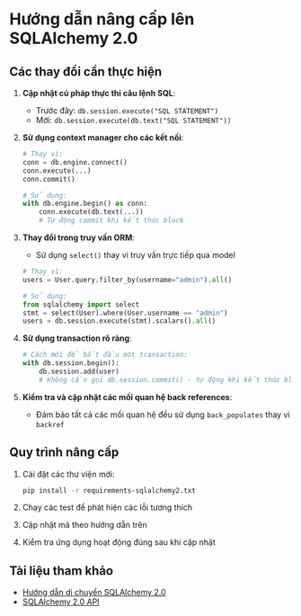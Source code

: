 # Hướng dẫn nâng cấp lên SQLAlchemy 2.0

## Các thay đổi cần thực hiện

1. **Cập nhật cú pháp thực thi câu lệnh SQL**:
   - Trước đây: `db.session.execute("SQL STATEMENT")`
   - Mới: `db.session.execute(db.text("SQL STATEMENT"))`

2. **Sử dụng context manager cho các kết nối**:
   ```python
   # Thay vì:
   conn = db.engine.connect()
   conn.execute(...)
   conn.commit()
   
   # Sử dụng:
   with db.engine.begin() as conn:
       conn.execute(db.text(...))
       # Tự động commit khi kết thúc block
   ```

3. **Thay đổi trong truy vấn ORM**:
   - Sử dụng `select()` thay vì truy vấn trực tiếp qua model
   ```python
   # Thay vì:
   users = User.query.filter_by(username="admin").all()
   
   # Sử dụng:
   from sqlalchemy import select
   stmt = select(User).where(User.username == "admin")
   users = db.session.execute(stmt).scalars().all()
   ```

4. **Sử dụng transaction rõ ràng**:
   ```python
   # Cách mới để bắt đầu một transaction:
   with db.session.begin():
       db.session.add(user)
       # Không cần gọi db.session.commit() - tự động khi kết thúc block
   ```

5. **Kiểm tra và cập nhật các mối quan hệ back references**:
   - Đảm bảo tất cả các mối quan hệ đều sử dụng `back_populates` thay vì `backref`

## Quy trình nâng cấp

1. Cài đặt các thư viện mới:
   ```bash
   pip install -r requirements-sqlalchemy2.txt
   ```
   
2. Chạy các test để phát hiện các lỗi tương thích
3. Cập nhật mã theo hướng dẫn trên
4. Kiểm tra ứng dụng hoạt động đúng sau khi cập nhật

## Tài liệu tham khảo

- [Hướng dẫn di chuyển SQLAlchemy 2.0](https://docs.sqlalchemy.org/en/20/changelog/migration_20.html)
- [SQLAlchemy 2.0 API](https://docs.sqlalchemy.org/en/20/)

